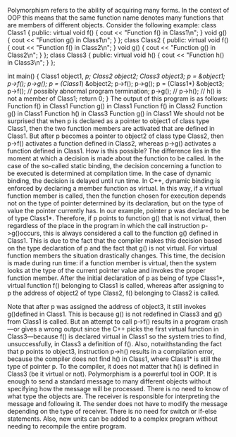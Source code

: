 Polymorphism refers to the ability of acquiring many forms. In the context of OOP
this means that the same function name denotes many functions that are members of
different objects. Consider the following example:
	 class Class1 {
	 public:
virtual void f() {
cout << "Function f() in Class1\n";
}
void g() {
cout << "Function g() in Class1\n";
}
	 };
	 class Class2 {
	 public:
virtual void f() {
cout << "Function f() in Class2\n";
}
void g() {
cout << "Function g() in Class2\n";
}
	 };
	 class Class3 {
	 public:
virtual void h() {
cout << "Function h() in Class3\n";
}
	 };



 int main() {
 Class1 object1, *p;
 Class2 object2;
 Class3 object3;
 p = &object1;
 p->f();
 p->g();
 p = (Class1*) &object2;
 p->f();
 p->g();
 p = (Class1*) &object3;
 p->f(); // possibly abnormal program termination;
 p->g();
 	 // p->h(); // h() is not a member of Class1;
 return 0;
 	 }
 The output of this program is as follows:
 	 Function f() in Class1
 	 Function g() in Class1
 	 Function f() in Class2
 	 Function g() in Class1
 	 Function h() in Class3
 	 Function g() in Class1
 We should not be surprised that when p is declared as a pointer to object1 of
 class type Class1, then the two function members are activated that are defined
 in Class1. But after p becomes a pointer to object2 of class type Class2, then
 p->f() activates a function defined in Class2, whereas p->g() activates a function defined in Class1. How is this possible? The difference lies in the moment at
 which a decision is made about the function to be called.
 In the case of the so-called static binding, the decision concerning a function to
 be executed is determined at compilation time. In the case of dynamic binding, the decision is delayed until run time. In C++, dynamic binding is enforced by declaring a
 member function as virtual. In this way, if a virtual function member is called, then
 the function chosen for execution depends not on the type of pointer determined by its
 declaration, but on the type of value the pointer currently has. In our example, pointer
 p was declared to be of type Class1*. Therefore, if p points to function g() that is
 not virtual, then regardless of the place in the program in which the call instruction
 p->g()occurs, this is always considered a call to the function g() defined in Class1.
 This is due to the fact that the compiler makes this decision based on the type declaration of p and the fact that g() is not virtual. For virtual function members the situation drastically changes. This time, the decision is made during run time: if a function
 member is virtual, then the system looks at the type of the current pointer value and
 invokes the proper function member. After the initial declaration of p as being of type
 Class1*, virtual function f() belonging to Class1 is called, whereas after assigning
 to p the address of object2 of type Class2, f() belonging to Class2 is called.


 Note that after p was assigned the address of object3, it still invokes g()defined in Class1. This is because g() is not redefined in Class3 and g() from
Class1 is called. But an attempt to call p->f() results in a program crash—or gives
a wrong output since the C++ picks the first virtual function in Class3—because f()
is declared virtual in Class1 so the system tries to find, unsuccessfully, in Class3 a
definition of f(). Also, notwithstanding the fact that p points to object3, instruction p->h() results in a compilation error, because the compiler does not find h()
in Class1, where Class1* is still the type of pointer p. To the compiler, it does not
matter that h() is defined in Class3 (be it virtual or not).
Polymorphism is a powerful tool in OOP. It is enough to send a standard message to many different objects without specifying how the message will be processed.
There is no need to know of what type the objects are. The receiver is responsible for
interpreting the message and following it. The sender does not have to modify the
message depending on the type of receiver. There is no need for switch or if-else
statements. Also, new units can be added to a complex program without needing to
recompile the entire program.
